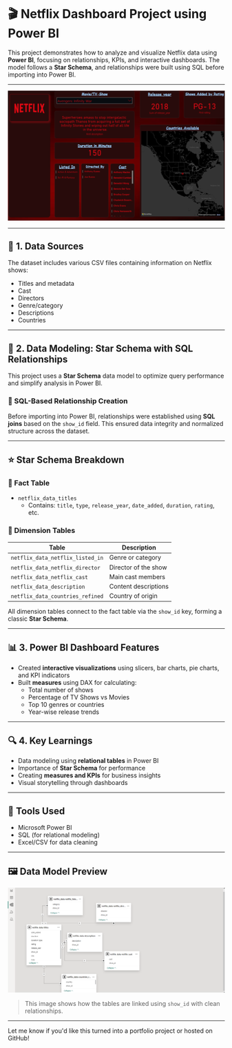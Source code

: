 # 🎬 Netflix Dashboard Project using Power BI

This project demonstrates how to analyze and visualize Netflix data using **Power BI**, focusing on relationships, KPIs, and interactive dashboards. The model follows a **Star Schema**, and relationships were built using SQL before importing into Power BI.

---

![Netflix](Netflix.png)

---

## 📁 1. Data Sources

The dataset includes various CSV files containing information on Netflix shows:

- Titles and metadata
- Cast
- Directors
- Genre/category
- Descriptions
- Countries

---

## 🧱 2. Data Modeling: Star Schema with SQL Relationships

This project uses a **Star Schema** data model to optimize query performance and simplify analysis in Power BI.

### 🔧 SQL-Based Relationship Creation

Before importing into Power BI, relationships were established using **SQL joins** based on the `show_id` field. This ensured data integrity and normalized structure across the dataset.


---

## ⭐ Star Schema Breakdown

### 🔸 Fact Table
- `netflix_data_titles`
  - Contains: `title`, `type`, `release_year`, `date_added`, `duration`, `rating`, etc.

### 🔹 Dimension Tables

| Table                                | Description               |
|-------------------------------------|---------------------------|
| `netflix_data_netflix_listed_in`    | Genre or category         |
| `netflix_data_netflix_director`     | Director of the show      |
| `netflix_data_netflix_cast`         | Main cast members         |
| `netflix_data_description`          | Content descriptions      |
| `netflix_data_countries_refined`    | Country of origin         |

All dimension tables connect to the fact table via the `show_id` key, forming a classic **Star Schema**.

---

## 📊 3. Power BI Dashboard Features

- Created **interactive visualizations** using slicers, bar charts, pie charts, and KPI indicators
- Built **measures** using DAX for calculating:
  - Total number of shows
  - Percentage of TV Shows vs Movies
  - Top 10 genres or countries
  - Year-wise release trends

---

## 🔍 4. Key Learnings

- Data modeling using **relational tables** in Power BI
- Importance of **Star Schema** for performance
- Creating **measures and KPIs** for business insights
- Visual storytelling through dashboards

---

## 🧠 Tools Used

- Microsoft Power BI
- SQL (for relational modeling)
- Excel/CSV for data cleaning

---

## 🖼️ Data Model Preview

![Data Model](Data_model.png)

> This image shows how the tables are linked using `show_id` with clean relationships.

---

Let me know if you'd like this turned into a portfolio project or hosted on GitHub!
